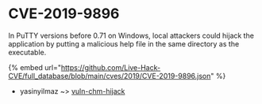# CVE-2019-9896

In PuTTY versions before 0.71 on Windows, local attackers could hijack the application by putting a malicious help file in the same directory as the executable.

{% embed url="https://github.com/Live-Hack-CVE/full_database/blob/main/cves/2019/CVE-2019-9896.json" %}


* yasinyilmaz ~> [vuln-chm-hijack](https://zeste.alice-snow.ru/2019/database/cve-2019-9896/vuln-chm-hijack-yasinyilmaz)